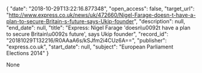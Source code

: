 {
  "date": "2018-10-29T13:22:16.877348", 
  "open_access": false, 
  "target_url": "http://www.express.co.uk/news/uk/472660/Nigel-Farage-doesn-t-have-a-plan-to-secure-Britain-s-future-says-Ukip-founder", 
  "description": null, 
  "end_date": null, 
  "title": "Express: Nigel Farage 'doesn\u0092t have a plan to secure Britain\u0092s future', says Ukip founder", 
  "record_id": "20181029T132216/R0AAaA6s/kSJfm2i4CUz6A==", 
  "publisher": "express.co.uk", 
  "start_date": null, 
  "subject": "European Parliament Elections 2014"
}

None
